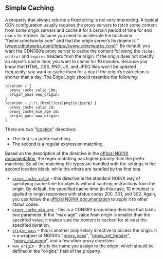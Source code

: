 ## Simple Caching

A property that always returns a fixed string is not very interesting. A typical CDN configuration usually requires the proxy servers to fetch some content from some origin servers and cache it for a certain period of time for end users to retrieve. Assume you need to accelerate the hostname "faster.cdnetworks.com" and that the origin server’s hostname is "[www.cdnetworks.com](https://www.cdnetworks.com)". By default, you want the CDN360’s proxy server to cache the content following the `cache-control` and `expires` headers from the origin. If the origin does not specify an object’s cache time, you want to cache for 10 minutes. Because you know that HTML, CSS, PNG, JS, and JPEG files won’t be updated frequently, you want to cache them for a day if the origin’s instruction is shorter than a day. The Edge Logic should resemble the following:
```nginx
location / {
  proxy_cache_valid 10m;
  origin_pass www_origin;
}
location ~ /.*\.(html?|css|png|js|jpe?g) {
  proxy_cache_valid 1d;
  proxy_cache_min_age 1d;
  origin_pass www_origin;
}
```
There are two "[location](http://nginx.org/en/docs/http/ngx_http_core_module.html#location)" directives:

*   The first is a prefix matching.
*   The second is a regular expression matching. 

Based on the description of the directive in the [official NGINX documentation](http://nginx.org/en/docs/http/ngx_http_core_module.html#location), the regex matching has higher priority than the prefix matching. So all the matching file types are handled with the settings in the second location block, while the others are handled by the first one. 
*   [`proxy_cache_valid`](</docs/edge-logic/supported-directives.md#proxy_cache_valid>) – this directive is the standard NGINX way of specifying cache time for objects without caching instructions from the origin. By default, the specified cache time (in this case, 10 minutes) is applied to origin responses with status codes 200, 301, and 302. Again, you can follow the [official NGINX documentation](http://nginx.org/en/docs/http/ngx_http_proxy_module.html#proxy_cache_valid) to apply it to other status codes. 
*   [`proxy_cache_min_age`](</docs/edge-logic/supported-directives.md#proxy_cache_min_age>)  – this is a CDN360-proprietary directive that takes one parameter. If the "max-age" value from origin is smaller than the specified value, it makes sure the content is cached for at least the specified duration. 
*   [`origin_pass`](</docs/edge-logic/supported-directives.md#origin_pass>) – this is another proprietary directive to access the origin. It is a wrapper of NGINX’s "[proxy_pass](http://nginx.org/en/docs/http/ngx_http_proxy_module.html#proxy_pass)", "[proxy_set_header](http://nginx.org/en/docs/http/ngx_http_proxy_module.html#proxy_set_header)", "[proxy_ssl_name](http://nginx.org/en/docs/http/ngx_http_proxy_module.html#proxy_ssl_name)", and a few other proxy directives. 
*   `www_origin` – this is the name you assign to the origin, which should be defined in the "origins" field of the property.
